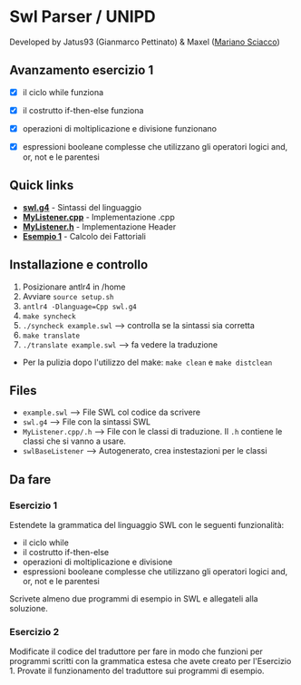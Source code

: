 # Swl Parser / UNIPD

Developed by Jatus93 (Gianmarco Pettinato) & Maxel ([Mariano Sciacco](https://marianosciacco.it))


## Avanzamento esercizio 1

- [x] il ciclo while funziona
- [x] il costrutto if-then-else funziona
- [x] operazioni di moltiplicazione e divisione funzionano
- [x] espressioni booleane complesse che utilizzano gli operatori logici and, or, not e le parentesi


## Quick links 

- **[swl.g4](https://github.com/Maxelweb/SwlParserUNIPD/blob/master/antlr4/swl/swl.g4)** - Sintassi del linguaggio
- **[MyListener.cpp](https://github.com/Maxelweb/SwlParserUNIPD/blob/master/antlr4/swl/MyListner.cpp)** - Implementazione .cpp
- **[MyListener.h](https://github.com/Maxelweb/SwlParserUNIPD/blob/master/antlr4/swl/MyListner.h)** - Implementazione Header
- **[Esempio 1](example-1-factorial.swl)** - Calcolo dei Fattoriali


## Installazione e controllo

1. Posizionare antlr4 in /home
2. Avviare `source setup.sh`
3. `antlr4 -Dlanguage=Cpp swl.g4`
4. `make syncheck`
5. `./syncheck example.swl` --> controlla se la sintassi sia corretta
6. `make translate`
7. `./translate example.swl` --> fa vedere la traduzione

- Per la pulizia dopo l'utilizzo del make: `make clean` e `make distclean`

## Files

- `example.swl` --> File SWL col codice da scrivere
- `swl.g4` --> File con la sintassi SWL
- `MyListener.cpp/.h` --> File con le classi di traduzione. Il `.h` contiene le classi che si vanno a usare.
- `swlBaseListener` --> Autogenerato, crea instestazioni per le classi

## Da fare

### Esercizio 1

Estendete la grammatica del linguaggio SWL con le seguenti funzionalità:

- il ciclo while
- il costrutto if-then-else
- operazioni di moltiplicazione e divisione
- espressioni booleane complesse che utilizzano gli operatori logici and, or, not e le parentesi

Scrivete almeno due programmi di esempio in SWL e allegateli alla soluzione.

### Esercizio 2

Modificate il codice del traduttore per fare in modo che funzioni per programmi scritti con la grammatica estesa che avete creato per l'Esercizio 1. Provate il funzionamento del traduttore sui programmi di esempio.

